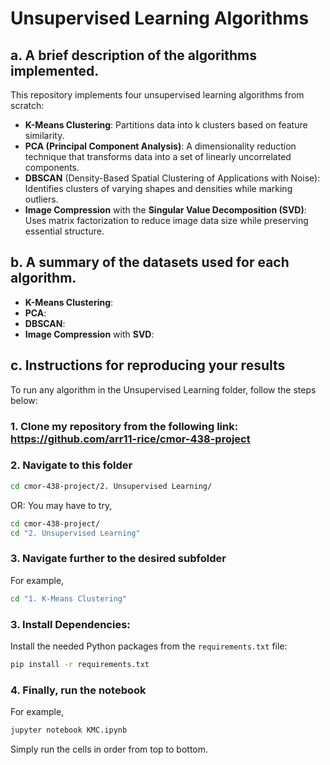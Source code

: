 # Unsupervised Learning Algorithms

## a. A brief description of the algorithms implemented.

This repository implements four unsupervised learning algorithms from scratch:

- **K-Means Clustering**: Partitions data into k clusters based on feature similarity.
- **PCA (Principal Component Analysis)**: A dimensionality reduction technique that transforms data into a set of linearly uncorrelated components.
- **DBSCAN** (Density-Based Spatial Clustering of Applications with Noise): Identifies clusters of varying shapes and densities while marking outliers.
- **Image Compression** with the **Singular Value Decomposition (SVD)**: Uses matrix factorization to reduce image data size while preserving essential structure.

## b. A summary of the datasets used for each algorithm.

- **K-Means Clustering**: 
- **PCA**: 
- **DBSCAN**:
- **Image Compression** with **SVD**: 


## c. Instructions for reproducing your results

To run any algorithm in the Unsupervised Learning folder, follow the steps below:

### 1. Clone my repository from the following link: https://github.com/arr11-rice/cmor-438-project

### 2. Navigate to this folder
```bash
cd cmor-438-project/2. Unsupervised Learning/
```
OR:
You may have to try,
```bash
cd cmor-438-project/   
cd "2. Unsupervised Learning"
```
### 3. Navigate further to the desired subfolder
For example,
```bash
cd "1. K-Means Clustering"
```
### 3. Install Dependencies: 

Install the needed Python packages from the `requirements.txt` file:
```bash
pip install -r requirements.txt
```
### 4. Finally, run the notebook
For example, 
```bash
jupyter notebook KMC.ipynb
```
Simply run the cells in order from top to bottom.